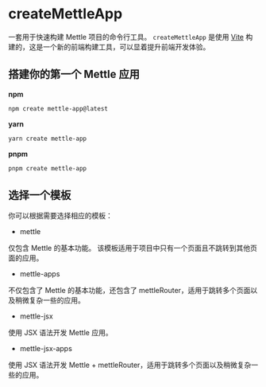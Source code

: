 # createMettleApp

一套用于快速构建 Mettle 项目的命令行工具。 `createMettleApp` 是使用 [Vite](https://vitejs.dev/) 构建的，这是一个新的前端构建工具，可以显着提升前端开发体验。

## 搭建你的第一个 Mettle 应用

**npm**

```bash
npm create mettle-app@latest
```

**yarn**

```bash
yarn create mettle-app
```

**pnpm**

```bash
pnpm create mettle-app
```

## 选择一个模板

你可以根据需要选择相应的模板：

- mettle

仅包含 Mettle 的基本功能。 该模板适用于项目中只有一个页面且不跳转到其他页面的应用。

- mettle-apps

不仅包含了 Mettle 的基本功能，还包含了 mettleRouter，适用于跳转多个页面以及稍微复杂一些的应用。

- mettle-jsx

使用 JSX 语法开发 Mettle 应用。

- mettle-jsx-apps

使用 JSX 语法开发 Mettle + mettleRouter，适用于跳转多个页面以及稍微复杂一些的应用。
